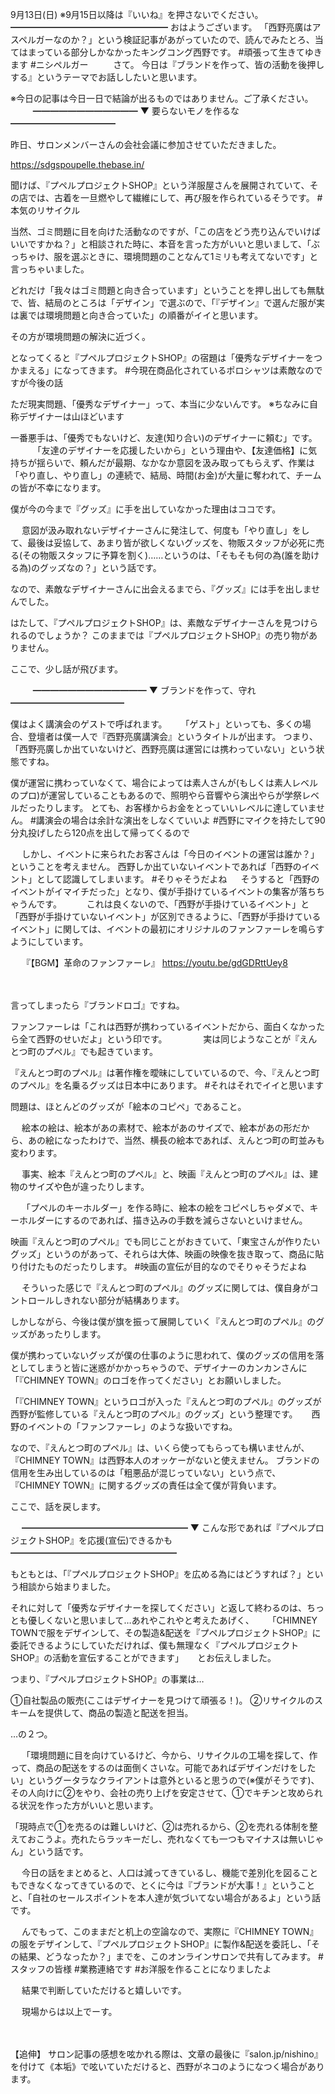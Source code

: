 9月13日(日) ※9月15日以降は『いいね』を押さないでください。
━━━━━━━━━━━━━━━━━━
おはようございます。
「西野亮廣はアスペルガーなのか？」という検証記事があがっていたので、読んでみたとろ、当てはまっている部分しかなかったキングコング西野です。
#頑張って生きてゆきます
#ニシペルガー
　
　
さて。
今日は『ブランドを作って、皆の活動を後押しする』というテーマでお話ししたいと思います。

※今日の記事は今日一日で結論が出るものではありません。ご了承ください。
　
　
━━━━━━━━━━━━
▼ 要らないモノを作るな
━━━━━━━━━━━━

昨日、サロンメンバーさんの会社会議に参加させていただきました。

https://sdgspoupelle.thebase.in/

聞けば、『プペルプロジェクトSHOP』という洋服屋さんを展開されていて、その店では、古着を一旦燃やして繊維にして、再び服を作られているそうです。
#本気のリサイクル

当然、ゴミ問題に目を向けた活動なのですが、「この店をどう売り込んでいけばいいですかね？」と相談された時に、本音を言った方がいいと思いまして、「ぶっちゃけ、服を選ぶときに、環境問題のことなんて1ミリも考えてないです」と言っちゃいました。

どれだけ「我々はゴミ問題と向き合っています」ということを押し出しても無駄で、皆、結局のところは「デザイン」で選ぶので、「『デザイン』で選んだ服が実は裏では環境問題と向き合っていた」の順番がイイと思います。

その方が環境問題の解決に近づく。
　

となってくると『プペルプロジェクトSHOP』の宿題は「優秀なデザイナーをつかまえる」になってきます。
#今現在商品化されているポロシャツは素敵なのですが今後の話

ただ現実問題、「優秀なデザイナー」って、本当に少ないんです。
※ちなみに自称デザイナーは山ほどいます

一番悪手は、「優秀でもないけど、友達(知り合い)のデザイナーに頼む」です。
　
　
「友達のデザイナーを応援したいから」という理由や、【友達価格】に気持ちが揺らいで、頼んだが最期、なかなか意図を汲み取ってもらえず、作業は「やり直し、やり直し」の連続で、結局、時間(お金)が大量に奪われて、チームの皆が不幸になります。

僕が今の今まで『グッズ』に手を出していなかった理由はココです。

　
意図が汲み取れないデザイナーさんに発注して、何度も「やり直し」をして、最後は妥協して、あまり皆が欲しくないグッズを、物販スタッフが必死に売る(その物販スタッフに予算を割く)……というのは、「そもそも何の為(誰を助ける為)のグッズなの？」という話です。

なので、素敵なデザイナーさんに出会えるまでら、『グッズ』には手を出しませんでした。

はたして、『プペルプロジェクトSHOP』は、素敵なデザイナーさんを見つけられるのでしょうか？
このままでは『プペルプロジェクトSHOP』の売り物がありません。

ここで、少し話が飛びます。

　
　
━━━━━━━━━━━━━
▼ ブランドを作って、守れ
━━━━━━━━━━━━━

僕はよく講演会のゲストで呼ばれます。
　
「ゲスト」といっても、多くの場合、登壇者は僕一人で『西野亮廣講演会』というタイトルが出ます。
つまり、「西野亮廣しか出ていないけど、西野亮廣は運営には携わっていない」という状態ですね。

僕が運営に携わっていなくて、場合によっては素人さんが(もしくは素人レベルのプロ)が運営していることもあるので、照明やら音響やら演出やらが学祭レベルだったりします。
とても、お客様からお金をとっていいレベルに達していません。
#講演会の場合は余計な演出をしなくていいよ
#西野にマイクを持たして90分丸投げしたら120点を出して帰ってくるので

　
しかし、イベントに来られたお客さんは「今日のイベントの運営は誰か？」ということを考えません。
西野しか出ていないイベントであれば「西野のイベント」として認識してしまいます。
#そりゃそうだよね
　
そうすると「西野のイベントがイマイチだった」となり、僕が手掛けているイベントの集客が落ちちゃうんです。
　
　
これは良くないので、「西野が手掛けているイベント」と「西野が手掛けていないイベント」が区別できるように、「西野が手掛けているイベント」に関しては、イベントの最初にオリジナルのファンファーレを鳴らすようにしています。

　
『【BGM】革命のファンファーレ』
https://youtu.be/gdGDRttUey8

　

言ってしまったら『ブランドロゴ』ですね。

ファンファーレは「これは西野が携わっているイベントだから、面白くなかったら全て西野のせいだよ」という印です。
　
　
　
実は同じようなことが『えんとつ町のプペル』でも起きています。

『えんとつ町のプペル』は著作権を曖昧にしていているので、今、『えんとつ町のプペル』を名乗るグッズは日本中にあります。
#それはそれでイイと思います

問題は、ほとんどのグッズが「絵本のコピペ」であること。

　
絵本の絵は、絵本があの素材で、絵本があのサイズで、絵本があの形だから、あの絵になったわけで、当然、横長の絵本であれば、えんとつ町の町並みも変わります。

　
事実、絵本『えんとつ町のプペル』と、映画『えんとつ町のプペル』は、建物のサイズや色が違ったりします。

　
「プペルのキーホルダー」を作る時に、絵本の絵をコピペしちゃダメで、キーホルダーにするのであれば、描き込みの手数を減らさないといけません。

映画『えんとつ町のプペル』でも同じことがおきていて、「東宝さんが作りたいグッズ」というのがあって、それらは大体、映画の映像を抜き取って、商品に貼り付けたものだったりします。
#映画の宣伝が目的なのでそりゃそうだよね

　
そういった感じで『えんとつ町のプペル』のグッズに関しては、僕自身がコントロールしきれない部分が結構あります。

しかしながら、今後は僕が旗を振って展開していく『えんとつ町のプペル』のグッズがあったりします。

僕が携わっていないグッズが僕の仕事のように思われて、僕のグッズの信用を落としてしまうと皆に迷惑がかかっちゃうので、デザイナーのカンカンさんに「『CHIMNEY TOWN』のロゴを作ってください」とお願いしました。

「『CHIMNEY TOWN』というロゴが入った『えんとつ町のプペル』のグッズが西野が監修している『えんとつ町のプペル』のグッズ」という整理です。
　
西野のイベントの「ファンファーレ」のような扱いですね。

なので、『えんとつ町のプペル』は、いくら使ってもらっても構いませんが、『CHIMNEY TOWN』は西野本人のオッケーがないと使えません。
ブランドの信用を生み出しているのは「粗悪品が混じっていない」という点で、『CHIMNEY TOWN』に関するグッズの責任は全て僕が背負います。

ここで、話を戻します。

　
━━━━━━━━━━━━━━━━━━━
▼ こんな形であれば『プペルプロジェクトSHOP』を応援(宣伝)できるかも
━━━━━━━━━━━━━━━━━━━

もともとは、「『プペルプロジェクトSHOP』を広める為にはどうすれば？」という相談から始まりました。

それに対して「優秀なデザイナーを探してください」と返して終わるのは、ちっとも優しくないと思いまして…あれやこれやと考えたあげく、
　
「CHIMNEY TOWNで服をデザインして、その製造&配送を『プペルプロジェクトSHOP』に委託できるようにしていただければ、僕も無理なく『プペルプロジェクトSHOP』の活動を宣伝することができます」
　
とお伝えしました。

つまり、『プペルプロジェクトSHOP』の事業は…

①自社製品の販売(ここはデザイナーを見つけて頑張る！)。
②リサイクルのスキームを提供して、商品の製造と配送を担当。

…の２つ。

　
「環境問題に目を向けているけど、今から、リサイクルの工場を探して、作って、商品の配送をするのは面倒くさいな。可能であればデザインだけをしたい」というグータラなクライアントは意外といると思うので(※僕がそうです)、その人向けに②をやり、会社の売り上げを安定させて、①でキチンと攻められる状況を作った方がいいと思います。

「現時点で①を売るのは難しいけど、②は売れるから、②を売れる体制を整えておこうよ。売れたらラッキーだし、売れなくても一つもマイナスは無いじゃん」という話です。

　
今日の話をまとめると、人口は減ってきているし、機能で差別化を図ることもできなくなってきているので、とくに今は『ブランドが大事！』ということと、「自社のセールスポイントを本人達が気づいてない場合があるよ」という話です。

　
んでもって、このままだと机上の空論なので、実際に『CHIMNEY TOWN』の服をデザインして、『プペルプロジェクトSHOP』に製作&配送を委託し、「その結果、どうなったか？」までを、このオンラインサロンで共有してみます。
#スタッフの皆様
#業務連絡です
#お洋服を作ることになりましたよ

　
結果で判断していただけると嬉しいです。

　
現場からは以上でーす。

　

【追伸】
サロン記事の感想を呟かれる際は、文章の最後に『salon.jp/nishino』を付けて《本垢》で呟いていただけると、西野がネコのようになつく場合があります。
